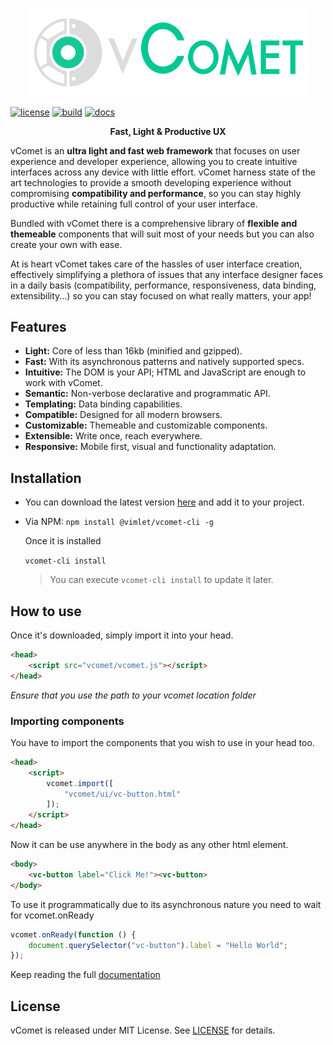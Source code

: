 
<p align="center">
<a href="https://vimlet.com/vcomet">
<img width="450" src="logo.png"></img>
</a>
</p>

[//]: # (badges)

<a href='https://github.com/vimlet/VimletComet/blob/master/LICENSE'><img src='https://vimlet.com/vimlet/VimletComet/master/docs/readme/1526565951630license.svg?raw=true' title='License' alt='license'></a>
<a href='https://vimlet.com/downloads'><img src='https://vimlet.com/vimlet/VimletComet/master/docs/readme/1526565951630build.svg?raw=true' title='Build' alt='build'></a>
<a href='https://vimlet.com/vimlet/VimletComet/master/docs/release/index.html'><img src='https://vimlet.com/vimlet/VimletComet/master/docs/readme/1526565951630docs.svg?raw=true' title='Docs' alt='docs'></a>

[//]: # (badges)


<p align="center">
<strong>Fast, Light & Productive UX</strong>
</p>

vComet is an **ultra light and fast web framework** that focuses on user experience and developer experience, allowing you to create intuitive interfaces across any device with little effort. vComet harness state of the art technologies to provide a smooth developing experience without compromising **compatibility and performance**, so you can stay highly productive while retaining full control of your user interface. 

Bundled with vComet there is a comprehensive library of **flexible and themeable** components that will suit most of your needs but you can also create your own with ease. 

At is heart vComet takes care of the hassles of user interface creation, effectively simplifying a plethora of issues that any interface designer faces in a daily basis (compatibility, performance, responsiveness, data binding, extensibility...) so you can stay focused on what really matters, your app!

## Features

* **Light:** Core of less than 16kb (minified and gzipped).
* **Fast:** With its asynchronous patterns and natively supported specs.
* **Intuitive:** The DOM is your API; HTML and JavaScript are enough to work with vComet.
* **Semantic:** Non-verbose declarative and programmatic API.
* **Templating:** Data binding capabilities.
* **Compatible:** Designed for all modern browsers.
* **Customizable:** Themeable and customizable components.
* **Extensible:** Write once, reach everywhere.
* **Responsive:** Mobile first, visual and functionality adaptation.


## Installation

* You can download the latest version [here](https://vimlet.com/downloads) and add it to your project.

* Via NPM:
```npm install @vimlet/vcomet-cli -g```

    Once it is installed

    ```vcomet-cli install```

    > You can execute ```vcomet-cli install``` to update it later.


## How to use

Once it's downloaded, simply import it into your head.
```html
<head>
    <script src="vcomet/vcomet.js"></script>
</head>
```
*Ensure that you use the path to your vcomet location folder*

### Importing components

You have to import the components that you wish to use in your head too.
```html
<head>
    <script>
        vcomet.import([
            "vcomet/ui/vc-button.html"
        ]);
    </script>
</head>
```

Now it can be use anywhere in the body as any other html element.

```html
<body>
    <vc-button label="Click Me!"><vc-button>
</body>
```

To use it programmatically due to its asynchronous nature you need to wait for vcomet.onReady

```javascript
vcomet.onReady(function () {
    document.querySelector("vc-button").label = "Hello World";
});
```

Keep reading the full [documentation](https://vimlet.com/vimlet/VimletComet/master/docs/release/index.html)

## License

vComet is released under MIT License. See [LICENSE](https://github.com/vimlet/VimletComet/blob/master/LICENSE) for details.

